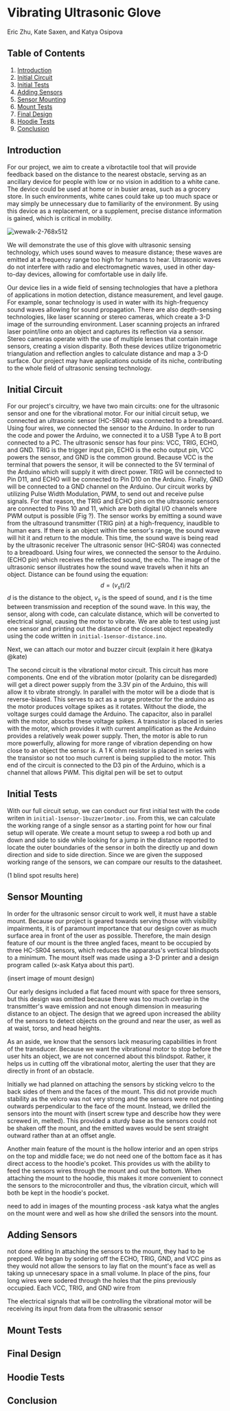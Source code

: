 # Vibrating Ultrasonic Glove
Eric Zhu, Kate Saxen, and Katya Osipova

## Table of Contents
1. [Introduction](##Introduction)
2. [Initial Circuit](##Initial-Circuit)
3. [Initial Tests](##Initial-Tests)
4. [Adding Sensors](##Sensor-Mounting)
5. [Sensor Mounting](##Adding-Sensors)
6. [Mount Tests](##Mount-Tests)
7. [Final Design](##Final-Design)
8. [Hoodie Tests](##Hoodie-Tests)
9. [Conclusion](##Conclusion)

## Introduction 
For our project, we aim to create a vibrotactile tool that will provide feedback based on the distance to the nearest obstacle, serving as an ancillary device for people with low or no vision in addition to a white cane. The device could be used at home or in busier areas, such as a grocery store. In such environments, white canes could take up too much space or may simply be unnecessary due to familiarity of the environment. By using this device as a replacement, or a supplement, precise distance information is gained, which is critical in mobility.

![wewalk-2-768x512](https://github.com/stephsplash30/Vibrating-Ultrasonic-Glove/assets/50758177/f6ac35c7-57af-4ce6-a94a-858ef3ee81a0)

We will demonstrate the use of this glove with ultrasonic sensing technology, which uses sound waves to measure distance; these waves are emitted at a frequency range too high for humans to hear. Ultrasonic waves do not interfere with radio and electromagnetic waves, used in other day-to-day devices, allowing for comfortable use in daily life.

Our device lies in a wide field of sensing technologies that have a plethora of applications in motion detection, distance measurement, and level gauge. For example, sonar technology is used in water with its high-frequency sound waves allowing for sound propagation. There are also depth-sensing technologies, like laser scanning or stereo cameras, which create a 3-D image of the surrounding environment. Laser scanning projects an infrared laser point/line onto an object and captures its reflection via a sensor. Stereo cameras operate with the use of multiple lenses that contain image sensors, creating a vision disparity. Both these devices utilize trigonometric triangulation and reflection angles to calculate distance and map a 3-D surface. Our project may have applications outside of its niche, contributing to the whole field of ultrasonic sensing technology.

## Initial Circuit
For our project's circuitry, we have two main circuits: one for the ultrasonic sensor and one for the vibrational motor. For our initial circuit setup, we connected an ultrasonic sensor (HC-SR04) was connected to a breadboard. Using four wires, we connected the sensor to the Arduino. In order to run the code and power the Arduino, we connected it to a USB Type A to B port connected to a PC. The ultrasonic sensor has four pins: VCC, TRIG, ECHO, and GND. TRIG is the trigger input pin, ECHO is the echo output pin, VCC powers the sensor, and GND is the common ground. Because VCC is the terminal that powers the sensor, it will be connected to the 5V terminal of the Arduino which will supply it with direct power. TRIG will be connected to Pin D11, and ECHO will be connected to Pin D10 on the Arduino. Finally,  GND will be connected to a GND channel on the Arduino. Our circuit works by utilizing Pulse Width Modulation, PWM, to send out and receive pulse signals. For that reason, the TRIG and ECHO pins on the ultrasonic sensors are connected to Pins 10 and 11, which are both digital I/O channels where PWM output is possible (Fig ?). The sensor works by emitting a sound wave from the ultrasound transmitter (TRIG pin) at a high-frequency, inaudible to human ears. If there is an object within the sensor's range, the sound wave will hit it and return to the module. This time, the sound wave is being read by the ultrasonic receiver 
The ultrasonic sensor (HC-SR04) was connected to a breadboard. Using four wires, we connected the sensor to the Arduino. (ECHO pin) which receives the reflected sound, the echo. The image of the ultrasonic sensor illustrates how the sound wave travels when it hits an object. Distance can be found using the equation:
$$d=(v_s t)/2$$
$d$ is the distance to the object, $v_s$ is the speed of sound, and $t$ is the time between transmission and reception of the sound wave. In this way, the sensor, along with code, can calculate distance, which will be converted to electrical signal, causing the motor to vibrate. We are able to test using just one sensor and printing out the distance of the closest object repeatedly using the code written in `initial-1sensor-distance.ino`.

Next, we can attach our motor and buzzer circuit (explain it here @katya @kate)

The second circuit is the vibrational motor circuit. This circuit has more components. One end of the vibration motor 
(polarity can be disregarded) will get a direct power supply from the 3.3V pin of the Arduino, this will allow it to vibrate 
strongly. In parallel with the motor will be a diode that is reverse-biased. This serves to act as a surge protector for 
the arduino as the motor produces voltage spikes as it rotates. Without the diode, the voltage surges could damage the Arduino. 
The capacitor, also in parallel with the motor, absorbs these voltage spikes. A transistor is placed in series with the motor, 
which provides it with current amplification as the Arduino provides a relatively weak power supply. Then, the motor is able 
to run more powerfully, allowing for more range of vibration depending on how close to an object the sensor is. A 1 K ohm 
resistor is placed in series with the transistor so not too much current is being supplied to the motor. This end of the 
circuit is connected to the D3 pin of the Arduino, which is a channel that allows PWM. This digital pen will be set to output

## Initial Tests
With our full circuit setup, we can conduct our first initial test with the code writen in `initial-1sensor-1buzzer1motor.ino`. From this, we can calculate the working range of a single sensor as a starting point for how our final setup will operate. We create a mount setup to sweep a rod both up and down and side to side while looking for a jump in the distance reported to locate the outer boundaries of the sensor in both the directly up and down direction and side to side direction. Since we are given the supposed working range of the sensors, we can compare our results to the datasheet.

(1 blind spot results here)

## Sensor Mounting

In order for the ultrasonic sensor circuit to work well, it must have a stable mount. Because our project is geared towards serving those with visibility impairments, it is of paramount importance that our design cover as much surface area in front of the user as possible. Therefore, the main design feature of our mount is the three angled faces, meant to be occupied by three HC-SR04 sensors, which reduces the apparatus's vertical blindspots to a minimum. The mount itself was made using a 3-D printer and a design program called (x-ask Katya about this part).

(insert image of mount design)

Our early designs included a flat faced mount with space for three sensors, but this design was omitted because there was too much overlap in the transmitter's wave emission and not enough dimension in measuring distance to an object. The design that we agreed upon increased the ability of the sensors to detect objects on the ground and near the user, as well as at waist, torso, and head heights.

As an aside, we know that the sensors lack measuring capabilities in front of the transducer. Because we want the vibrational motor to stop before the user hits an object, we are not concerned about this blindspot. Rather, it helps us in cutting off the vibrational motor, alerting the user that they are directly in front of an obstacle.

Initially we had planned on attaching the sensors by sticking velcro to the back sides of them and the faces of the mount. This did not provide much stability as the velcro was not very strong and the sensors were not pointing outwards perpendicular to the face of the mount. Instead, we drilled the sensors into the mount with (insert screw type and describe how they were screwed in, melted). This provided a sturdy base as the sensors could not be shaken off the mount, and the emitted waves would be sent straight outward rather than at an offset angle.

Another main feature of the mount is the hollow interior and an open strips on the top and middle face; we do not need one of the bottom face as it has direct access to the hoodie's pcoket. This provides us with the ability to feed the sensors wires through the mount and out the bottom. When attaching the mount to the hoodie, this makes it more convenient to connect the sensors to the microcontroller and thus, the vibration circuit, which will both be kept in the hoodie's pocket. 

need to add in images of the mounting process
-ask katya what the angles on the mount were and well as how she drilled the sensors into the mount.

## Adding Sensors

not done editing
In attaching the sensors to the mount, they had to be prepped. We began by sodering off the ECHO, TRIG, GND, and VCC pins as they would not allow the sensors to lay flat on the mount's face as well as taking up unnecesary space in a small volume. In place of the pins, four long wires were sodered through the holes that the  pins previously occupied. Each VCC, TRIG, and GND wire from

The electrical signals that will be controlling the vibrational motor will be receiving its input from data from the ultrasonic sensor


## Mount Tests

## Final Design

## Hoodie Tests

## Conclusion


